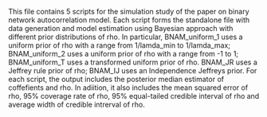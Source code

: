This file contains 5 scripts for the simulation study of the paper on binary network autocorrelation model. 
Each script forms the standalone file with data generation and model estimation using Bayesian approach with different prior distributions of rho.
In particular, BNAM_uniform_1 uses a uniform prior of rho with a range from 1/lamda_min to 1/lamda_max; BNAM_uniform_2 uses a uniform prior of rho with a range from -1 to 1; BNAM_uniform_T uses a transformed uniform prior of rho.
BNAM_JR uses a Jeffrey rule prior of rho; BNAM_IJ uses an Independence Jeffreys prior.
For each script, the output includes the posterior median estimator of coffefients and rho. In adiition, it also includes the mean squared error of rho, 95% coverage rate of rho, 95% equal-tailed credible interval of rho and average width of credible intrerval of rho. 
